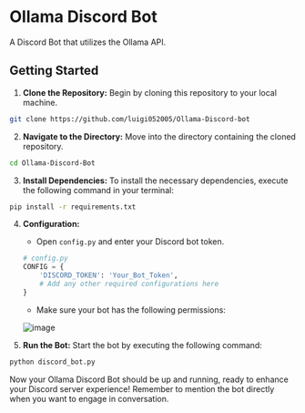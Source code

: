 # Ollama Discord Bot

A Discord Bot that utilizes the Ollama API.


## Getting Started

1. **Clone the Repository:** Begin by cloning this repository to your local machine.

```bash
git clone https://github.com/luigi052005/Ollama-Discord-bot
```

2. **Navigate to the Directory:** Move into the directory containing the cloned repository.

```bash
cd Ollama-Discord-Bot
```

3. **Install Dependencies:** To install the necessary dependencies, execute the following command in your terminal:

```bash
pip install -r requirements.txt
```


4. **Configuration:**
   - Open `config.py` and enter your Discord bot token.

   ```python
   # config.py
   CONFIG = {
       'DISCORD_TOKEN': 'Your_Bot_Token',
       # Add any other required configurations here
   }
   ```
   
   - Make sure your bot has the following permissions:
   
   ![image](https://github.com/luigi052005/Ollama-Discord-bot/assets/101733154/4e12e54e-eaeb-4352-88ce-c8847aaa8f27)


5. **Run the Bot:** Start the bot by executing the following command:

```bash
python discord_bot.py
```

Now your Ollama Discord Bot should be up and running, ready to enhance your Discord server experience!
Remember to mention the bot directly when you want to engage in conversation. 






